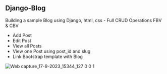 ## Django-Blog

Building a sample Blog using Django, html, css - Full CRUD Operations FBV & CBV
- Add Post
- Edit Post
- View all Posts
- View one Post using post_id and slug
- Link Bootstrap template with Blog

![Web capture_17-9-2023_15344_127 0 0 1](https://github.com/Mehyar-Farzat/Django-Blog/assets/124469846/6a42ceab-24a0-4ac6-880c-ac1c11873eca)




 

